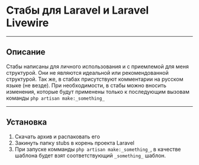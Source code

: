 # Стабы для Laravel и Laravel Livewire

---

## Описание

Стабы написаны для личного использования и с приемлемой для меня структурой. Они не являются идеальной или рекомендованной структурой. Так же, в стабах присутствуют комментарии на русском языке (не везде). При необходимости, в стабы можно вносить изменения, которые будут  применены только к последующим вызовам команды `php artisan make:_something_`

---

## Установка

1. Скачать архив и распаковать его
1. Закинуть папку stubs в корень проекта Laravel
1. При запуске комманды `php artisan make:_something_`, в качестве шаблона будет взят соответствующий `_something_` шаблон.
